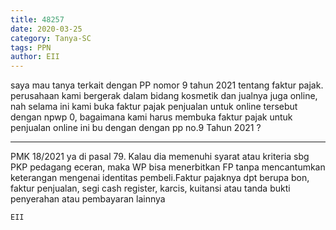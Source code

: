 ```yaml
---
title: 48257
date: 2020-03-25
category: Tanya-SC
tags: PPN
author: EII
---
```


saya mau tanya terkait dengan PP nomor 9 tahun 2021 tentang faktur pajak. perusahaan kami bergerak dalam bidang kosmetik dan jualnya juga online, nah selama ini kami buka faktur pajak penjualan untuk online tersebut dengan npwp 0, bagaimana kami harus membuka faktur pajak untuk penjualan online ini bu dengan dengan pp no.9 Tahun 2021 ?

---

PMK 18/2021 ya di pasal 79. Kalau dia memenuhi syarat atau kriteria sbg PKP pedagang eceran, maka WP bisa menerbitkan FP tanpa mencantumkan keterangan mengenai identitas pembeli.Faktur pajaknya dpt berupa bon, faktur penjualan, segi cash register, karcis, kuitansi atau tanda bukti penyerahan atau pembayaran lainnya

`EII`
